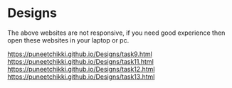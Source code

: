 # Designs
The above websites are not responsive, if you need good experience then open these websites in your laptop or pc.

https://puneetchikki.github.io/Designs/task9.html
https://puneetchikki.github.io/Designs/task11.html
https://puneetchikki.github.io/Designs/task12.html
https://puneetchikki.github.io/Designs/task13.html


